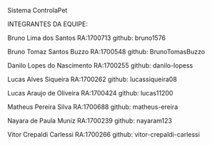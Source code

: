 

Sistema ControlaPet

INTEGRANTES DA EQUIPE:

Bruno Lima dos Santos       RA:1700713		github: bruno1576 

Bruno Tomaz Santos Buzzo	RA:1700548 		github: BrunoTomasBuzzo

Danilo Lopes do Nascimento  RA:1700255		github: danilo-lopess 

Lucas Alves Siqueira        RA:1700262		github: lucassiqueira08

Lucas Araujo de Oliveira    RA:1700424		github: lucas11200

Matheus Pereira Silva       RA:1700688		github: matheus-ereira 

Nayara de Paula Muniz		RA:1700239 		github: nayaram123

Vitor Crepaldi Carlessi     RA:1700266		github: vitor-crepaldi-carlessi 
